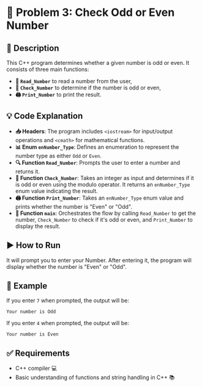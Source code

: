 # 📝 Problem 3: Check Odd or Even Number

## 📜 Description
This C++ program determines whether a given number is odd or even. It consists of three main functions:
- **🔢 `Read_Number`** to read a number from the user,
- **🧐 `Check_Number`** to determine if the number is odd or even,
- **🖨️ `Print_Number`** to print the result.

## 💡 Code Explanation
- **📥 Headers**: The program includes `<iostream>` for input/output operations and `<cmath>` for mathematical functions.
- **📊 Enum `enNumber_Type`**: Defines an enumeration to represent the number type as either `Odd` or `Even`.
- **🔍 Function `Read_Number`**: Prompts the user to enter a number and returns it.
- **🧮 Function `Check_Number`**: Takes an integer as input and determines if it is odd or even using the modulo operator. It returns an `enNumber_Type` enum value indicating the result.
- **🖨️ Function `Print_Number`**: Takes an `enNumber_Type` enum value and prints whether the number is "Even" or "Odd".
- **🔄 Function `main`**: Orchestrates the flow by calling `Read_Number` to get the number, `Check_Number` to check if it's odd or even, and `Print_Number` to display the result.

## ▶️ How to Run


It will prompt you to enter your Number. After entering it, the program will display whether the number is "Even" or "Odd".

## 💬 Example
If you enter `7` when prompted, the output will be:
```
Your number is Odd
```

If you enter `4` when prompted, the output will be:
```
Your number is Even
```
## ✅ Requirements
- C++ compiler 💻
- Basic understanding of functions and string handling in C++ 📚
